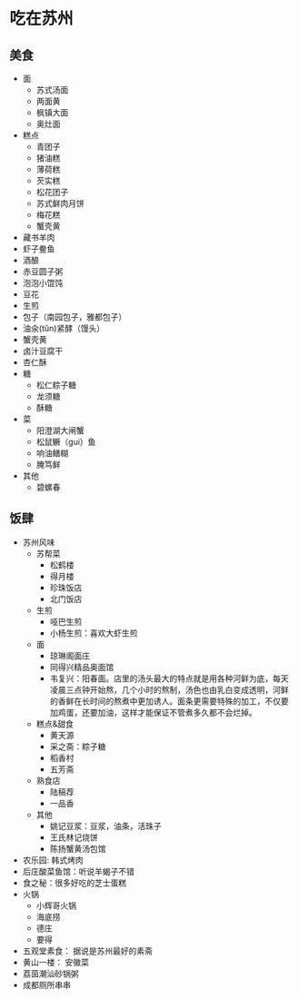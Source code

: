 # 吃在苏州
## 美食
* 面
    * 苏式汤面
    * 两面黄
    * 枫镇大面
    * 奥灶面
* 糕点
    * 青团子
    * 猪油糕
    * 薄荷糕
    * 芡实糕
    * 松花团子
    * 苏式鲜肉月饼
    * 梅花糕
    * 蟹壳黄
* 藏书羊肉
* 虾子鲞鱼
* 酒酿
* 赤豆圆子粥
* 泡泡小馄饨
* 豆花
* 生煎
* 包子（南园包子，雅都包子）
* 油氽(tǔn)紧酵（馒头）
* 蟹壳黄
* 卤汁豆腐干
* 杏仁酥
* 糖
    * 松仁粽子糖
    * 龙须糖
    * 酥糖
* 菜
    * 阳澄湖大闸蟹
    * 松鼠鳜（gui）鱼
    * 响油鳝糊
    * 腌笃鲜
* 其他
  * 碧螺春

## 饭肆
* 苏州风味
  * 苏帮菜
    * 松鹤楼
    * 得月楼
    * 珍珠饭店
    * 北门饭店
  * 生煎
    * 哑巴生煎
    * 小杨生煎：喜欢大虾生煎
  * 面
    * 琼琳阁面庄
    * 同得兴精品奥面馆
    * 韦复兴：阳春面。店里的汤头最大的特点就是用各种河鲜为底，每天凌晨三点钟开始熬，几个小时的熬制，汤色也由乳白变成透明，河鲜的香鲜在长时间的熬煮中更加诱人。面条更需要特殊的加工，不仅要加鸡蛋，还要加油，这样才能保证不管煮多久都不会烂掉。
  * 糕点&甜食
    * 黄天源
    * 采之斋：粽子糖
    * 稻香村
    * 五芳斋
  * 熟食店
    * 陆稿荐
    * 一品香
  * 其他
    * 姚记豆浆：豆浆，油条，活珠子
    * 王氏林记烧饼
    * 陈扬蟹黄汤包馆
* 农乐园: 韩式烤肉
* 后庄酸菜鱼馆：听说羊蝎子不错
* 食之秘：很多好吃的芝士蛋糕
* 火锅
  * 小辉哥火锅
  * 海底捞
  * 德庄
  * 要得
* 五观堂素食： 据说是苏州最好的素斋
* 黄山一楼： 安徽菜
* 荔茵潮汕砂锅粥
* 成都厕所串串
